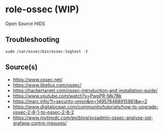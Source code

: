 # role-ossec (WIP)
Open Source HIDS


## Troubleshooting
```
sudo /var/ossec/bin/ossec-logtest -t
```

## Source(s)
- https://www.ossec.net/
- https://www.libellux.com/ossec/
- https://hackertarget.com/ossec-introduction-and-installation-guide/
- https://www.youtube.com/watch?v=PwpPR-Mk7Bk
- https://marc.info/?l=security-onion&m=149576468915881&w=2
- https://www.digitalocean.com/community/tutorials/how-to-upgrade-ossec-2-8-1-to-ossec-2-8-2
- https://www.mytinydc.com/en/blog/sysadmin-ossec-analyse-sql-grafana-contre-mesures/
